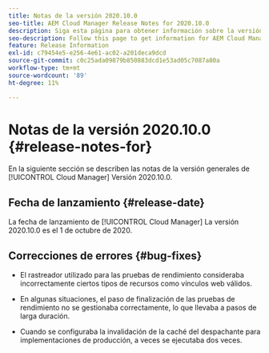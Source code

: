 ```yaml
---
title: Notas de la versión 2020.10.0
seo-title: AEM Cloud Manager Release Notes for 2020.10.0
description: Siga esta página para obtener información sobre la versión 2020.10.0 de Cloud Manager
seo-description: Follow this page to get information for AEM Cloud Manager Release 2020.10.0
feature: Release Information
exl-id: c79454e5-e256-4e61-ac02-a201deca9dcd
source-git-commit: c0c25ada09879b850883dcd1e53ad05c7087a80a
workflow-type: tm+mt
source-wordcount: '89'
ht-degree: 11%

---
```


# Notas de la versión 2020.10.0 {#release-notes-for}

En la siguiente sección se describen las notas de la versión generales de [!UICONTROL Cloud Manager] Versión 2020.10.0.

## Fecha de lanzamiento {#release-date}

La fecha de lanzamiento de [!UICONTROL Cloud Manager] La versión 2020.10.0 es el 1 de octubre de 2020.

## Correcciones de errores {#bug-fixes}

* El rastreador utilizado para las pruebas de rendimiento consideraba incorrectamente ciertos tipos de recursos como vínculos web válidos.

* En algunas situaciones, el paso de finalización de las pruebas de rendimiento no se gestionaba correctamente, lo que llevaba a pasos de larga duración.

* Cuando se configuraba la invalidación de la caché del despachante para implementaciones de producción, a veces se ejecutaba dos veces.
